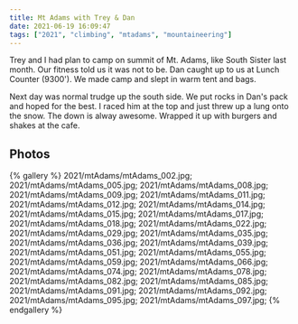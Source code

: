 ```yaml
---
title: Mt Adams with Trey & Dan
date: 2021-06-19 16:09:47
tags: ["2021", "climbing", "mtadams", "mountaineering"]
---
```


Trey and I had plan to camp on summit of Mt. Adams, like South Sister last month. Our fitness told us it was not to be. Dan caught up to us at Lunch Counter (9300'). We made camp and slept in warm tent and bags. 

Next day was normal trudge up the south side. We put rocks in Dan's pack and hoped for the best. I raced him at the top and just threw up a lung onto the snow. The down is alway awesome. Wrapped it up with burgers and shakes at the cafe.


## Photos

{% gallery %}
2021/mtAdams/mtAdams_002.jpg;
2021/mtAdams/mtAdams_005.jpg;
2021/mtAdams/mtAdams_008.jpg;
2021/mtAdams/mtAdams_009.jpg;
2021/mtAdams/mtAdams_011.jpg;
2021/mtAdams/mtAdams_012.jpg;
2021/mtAdams/mtAdams_014.jpg;
2021/mtAdams/mtAdams_015.jpg;
2021/mtAdams/mtAdams_017.jpg;
2021/mtAdams/mtAdams_018.jpg;
2021/mtAdams/mtAdams_022.jpg;
2021/mtAdams/mtAdams_029.jpg;
2021/mtAdams/mtAdams_035.jpg;
2021/mtAdams/mtAdams_036.jpg;
2021/mtAdams/mtAdams_039.jpg;
2021/mtAdams/mtAdams_051.jpg;
2021/mtAdams/mtAdams_055.jpg;
2021/mtAdams/mtAdams_059.jpg;
2021/mtAdams/mtAdams_066.jpg;
2021/mtAdams/mtAdams_074.jpg;
2021/mtAdams/mtAdams_078.jpg;
2021/mtAdams/mtAdams_082.jpg;
2021/mtAdams/mtAdams_085.jpg;
2021/mtAdams/mtAdams_091.jpg;
2021/mtAdams/mtAdams_092.jpg;
2021/mtAdams/mtAdams_095.jpg;
2021/mtAdams/mtAdams_097.jpg;
{% endgallery %}
